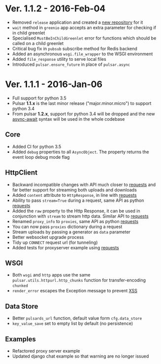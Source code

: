 Ver. 1.1.2 - 2016-Feb-04
============================
* Removed ``release`` application and created a [new repository](https://github.com/quantmind/pulsar-agile) for it
* ``wait`` method in ``greenio`` app accepts an extra parameter for checking if in child greenlet
* Specialised ``MustBeInChildGreenlet`` error for functions which should be called on a child greenlet
* Critical bug fix in ``pubsub`` subscribe method for Redis backend
* Added an asynchronous ``wsgi.file_wrapper`` to the WSGI environment
* Added ``file_response`` utility to serve local files
* Introduced ``pulsar.ensure_future`` in place of ``pulsar.async``


Ver. 1.1.1 - 2016-Jan-06
============================
* Full support for python 3.5
* Pulsar **1.1.x** is the last minor release ("major.minor.micro") to support python 3.4
* From pulsar **1.2.x**, support for python 3.4 will be dropped and the new
  [async-await][] syntax will be used in the whole codebase

Core
-----------------
* Added CI for python 3.5
* Added ``debug`` properties to all ``AsyncObject``. The property returns the event loop
  debug mode flag

HttpClient
----------------
* Backward incompatible changes with API much closer to [requests][] and far better support for streaming both uploads and downloads
* Added ``content`` attribute to ``HttpResponse``, in line with [requests][]
* Ability to pass ``stream=True`` during a request, same API as python [requests][]
* Added the ``raw`` property to the Http Response, it can be used in conjunction with
  ``stream`` to stream http data. Similar API to [requests][]
* Renamed ``proxy_info`` to ``proxies``, same API as python [requests][]
* You can now pass ``proxies`` dictionary during a request
* Stream uploads by passing a generator as ``data`` parameter
* Better websocket upgrade process
* Tidy up ``CONNECT`` request url (for tunneling)
* Added tests for proxyserver example using [requests][]

WSGI
------
* Both ``wsgi`` and ``http`` apps use the same ``pulsar.utils.httpurl.http_chunks``
  function for transfer-encoding ``chunked``
* ``render_error`` escapes the Exception message to prevent [XSS][]

Data Store
-----------
* Better ``pulsards_url`` function, default value form ``cfg.data_store``
* ``key_value_save`` set to empty list by default (no persistence)

Examples
-------------
* Refactored proxy server example
* Updated django chat example so that warning are no longer issued

[requests]: http://docs.python-requests.org/
[XSS]: https://en.wikipedia.org/wiki/Cross-site_scripting
[async-await]: https://www.python.org/dev/peps/pep-0492/#specification

